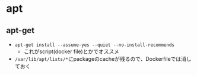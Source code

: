 # apt

## apt-get

* `apt-get install --assume-yes --quiet --no-install-recommends`
  * これがscript(docker file)とかでオススメ
* `/var/lib/apt/lists/*`にpackageのcacheが残るので、Dockerfileでは消しておく
